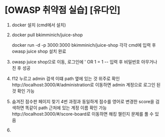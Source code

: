 # [OWASP 취약점 실습] [유다인]


1. docker 설치 (cmd에서 설치)
   
2. docker pull bkimminich/juice-shop
   
   docker run -d -p 3000:3000 bkimminich/juice-shop 각각 cmd에 입력 후 owasp juice shop 설치 완료

3. owasp juice shop으로 이동, 로그인에 ' OR 1 = 1 -- 입력 후 비밀번호 아무거나 친 후 성공

4. f12 누르고 admin 검색
   이떄 path 옆에 있는 것 위주로 확인
    http://localhost:3000/#/administration로 이동하면 admin 계정으로 로그인 된 것 확인 가능

5. 숨겨진 점수판 페이지 찾기
   4번 과정과 동일하게 점수를 영어로 변경한 score을 검색하면 똑같이 path 근처에 있는 계정 이름 확인 가능
   http://localhost:3000/#/score-board로 이동하면 해킹 챌린지 문제를 풀 수 있음

6. 



